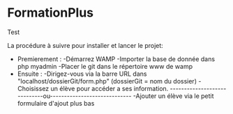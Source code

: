 # FormationPlus
Test

La procédure à suivre pour installer et lancer le
projet:

- Premierement :
    -Démarrez WAMP
    -Importer la base de donnée dans php myadmin
    -Placer le git dans le répertoire www de wamp
- Ensuite :
    -Dirigez-vous via la barre URL dans "localhost/dossierGit/form.php"
        (dossierGit = nom du dossier)
    -Choisissez un élève pour accéder a ses information.
        -----------------------------ou-----------------------------
    -Ajouter un élève via le petit formulaire d'ajout plus bas